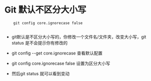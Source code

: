# Git 默认不区分大小写
```
	git config core.ignorecase false
	
```

* git默认是不区分大小写的，你修改一个文件名/文件夹，改变大小写，git status 是不会提示你有修改的

* git config --get core.ignorecase 查看默认配置

* git config core.ignorecase false 设置为区分大小写

* 然后git status 就可以看到变动